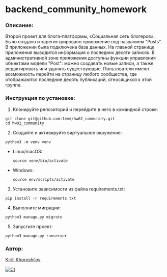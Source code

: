 # backend_community_homework

### Описание:
Второй проект для блога-платформы, «Социальная сеть блогеров». Было создано и зарегистрировано приложение под названием "Posts". В приложении была подключена база данных. На главной странице приложения выводится информация о последних десяти записях. В административной зоне приложения доступны функции управления объектами модели "Post": можно создавать новые записи, а также редактировать или удалять существующие.
Пользователи имеют возможность перейти на страницу любого сообщества, где отображаются последние десять публикаций, относящихся к этой группе.

### Инструкция по установке:

1. Клонируйте репозиторий и перейдите в него в командной строке:
  ```
  git clone git@github.com:1emd/hw02_community.git
  cd hw02_community
  ```
2. Создайте и активируйте виртуальное окружение:
  ```
  python3 -m venv venv
  ```
- Linux/macOS:

  ```
  source venv/bin/activate
  ```

- Windows:
  ```
  source env/scripts/activate
  ```

3. Установите зависимости из файла requirements.txt:
  ```
  pip install -r requirements.txt
  ```

4. Выполните миграции:
  ```
  python3 manage.py migrate
  ```

5. Запустите проект:
  ```
  python3 manage.py runserver
  ```

### Автор:
[Kirill Khoroshilov](https://github.com/1emd)



[![CI](https://github.com/yandex-praktikum/hw02_community/actions/workflows/python-app.yml/badge.svg?branch=master)](https://github.com/yandex-praktikum/hw02_community/actions/workflows/python-app.yml)
